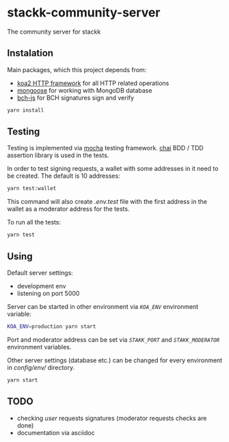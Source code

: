 # stackk-community-server
The community server for stackk

## Instalation

Main packages, which this project depends from:

* [koa2 HTTP framework](https://github.com/koajs) for all HTTP related operations
* [mongoose](https://mongoosejs.com/) for working with MongoDB database
* [bch-js](https://github.com/christroutner/bch-js) for BCH signatures sign and verify

```sh
yarn install
```

## Testing

Testing is implemented via [mocha](https://mochajs.org/) testing framework.
[chai](https://www.chaijs.com/) BDD / TDD assertion library is used in the tests.

In order to test signing requests, a wallet with some addresses in it need to be created. The default is 10 addresses:

```sh
yarn test:wallet
```

This command will also create _.env.test_ file with the first address in the wallet as a moderator address for the tests.

To run all the tests:

```sh
yarn test
```

## Using

Default server settings:

* development env
* listening on port 5000

Server can be started in other environment via _`KOA_ENV`_ environment variable:

```sh
KOA_ENV=production yarn start
```

Port and moderator address can be set via _`STAKK_PORT`_ and _`STAKK_MODERATOR`_ environment variables.


Other server settings (database etc.) can be changed for every environment in _config/env/_ directory.

```sh
yarn start
```

## TODO

* checking *user* requests signatures (moderator requests checks are done)
* documentation via asciidoc

